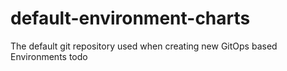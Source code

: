# default-environment-charts
The default git repository used when creating new GitOps based Environments
todo
